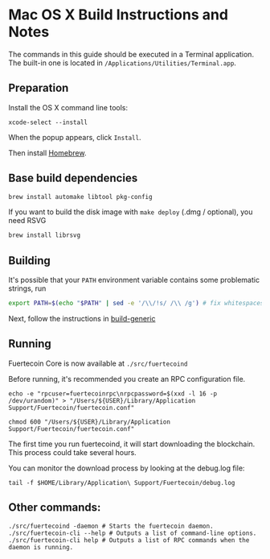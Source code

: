Mac OS X Build Instructions and Notes
====================================
The commands in this guide should be executed in a Terminal application.
The built-in one is located in `/Applications/Utilities/Terminal.app`.

Preparation
-----------
Install the OS X command line tools:

`xcode-select --install`

When the popup appears, click `Install`.

Then install [Homebrew](https://brew.sh).

Base build dependencies
-----------------------

```bash
brew install automake libtool pkg-config
```

If you want to build the disk image with `make deploy` (.dmg / optional), you need RSVG
```bash
brew install librsvg
```

Building
--------

It's possible that your `PATH` environment variable contains some problematic strings, run
```bash
export PATH=$(echo "$PATH" | sed -e '/\\/!s/ /\\ /g') # fix whitespaces
```

Next, follow the instructions in [build-generic](build-generic.md)

Running
-------

Fuertecoin Core is now available at `./src/fuertecoind`

Before running, it's recommended you create an RPC configuration file.

    echo -e "rpcuser=fuertecoinrpc\nrpcpassword=$(xxd -l 16 -p /dev/urandom)" > "/Users/${USER}/Library/Application Support/Fuertecoin/fuertecoin.conf"

    chmod 600 "/Users/${USER}/Library/Application Support/Fuertecoin/fuertecoin.conf"

The first time you run fuertecoind, it will start downloading the blockchain. This process could take several hours.

You can monitor the download process by looking at the debug.log file:

    tail -f $HOME/Library/Application\ Support/Fuertecoin/debug.log

Other commands:
-------

    ./src/fuertecoind -daemon # Starts the fuertecoin daemon.
    ./src/fuertecoin-cli --help # Outputs a list of command-line options.
    ./src/fuertecoin-cli help # Outputs a list of RPC commands when the daemon is running.
